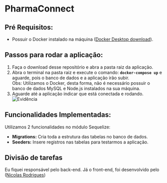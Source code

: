 # PharmaConnect

## Pré Requisitos:

- Possuir o Docker instalado na máquina ([Docker Desktop download](link_para_download)).

## Passos para rodar a aplicação:

1. Faça o download desse repositório e abra a pasta raiz da aplicação.
2. Abra o terminal na pasta raiz e execute o comando: **`docker-compose up`** e aguarde, pois o banco de dados e a aplicação irão subir. <br> Obs: Utilizamos o Docker, desta forma, não é necessário possuir o banco de dados MySQL e Node.js instalados na sua máquina.
4. Aguarde até a aplicação indicar que está conectada e rodando.
![Evidência](https://github.com/poggianth/PharmaConnect/assets/99415752/01b56118-f6ff-4e6a-a7b8-0c993c2a9067)

## Funcionalidades Implementadas:
Utilizamos 2 funcionalidades no módulo Sequelize:
- **Migrations:** Cria toda a estrutura das tabelas no banco de dados.
- **Seeders:** Insere registros nas tabelas para testarmos a aplicação.

## Divisão de tarefas
Eu fiquei responsável pelo back-end.
Já o front-end, foi desenvolvido pelo ([Nicolas Rodrigues](https://github.com/NicolasRSJ/projeto-integrador))

